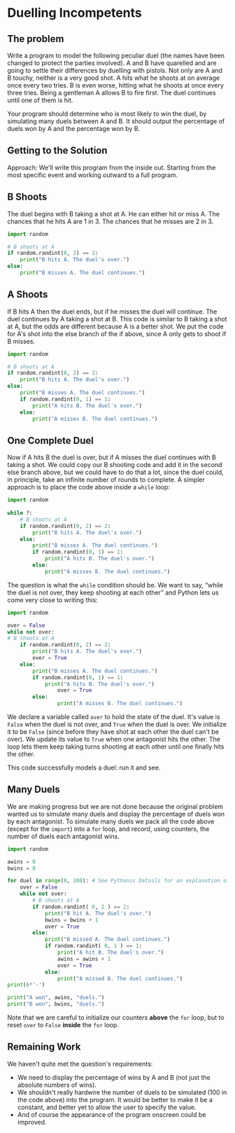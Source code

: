 # Duelling Incompetents

## The problem

Write a program to model the following peculiar duel (the names have been changed to protect the parties involved). A and B have quarelled and are going to settle their differences by duelling with pistols. Not only are A and B touchy, neither is a very good shot. A hits what he shoots at on average once every two tries. B is even worse, hitting what he shoots at once every three tries. Being a gentleman A allows B to fire first. The duel continues until one of them is hit.

Your program should determine who is most likely to win the duel, by simulating many duels between A and B. It should output the percentage of duels won by A and the percentage won by B.

## Getting to the Solution

Approach: We'll write this program from the inside out. Starting from the most specific event and working outward to a full program.

## B Shoots

The duel begins with B taking a shot at A. He can either hit or miss A. The chances that he hits A are 1 in 3. The chances that he misses are 2 in 3.

```python
import random

# B shoots at A
if random.randint(0, 2) == 2:
    print("B hits A. The duel's over.")
else:
    print("B misses A. The duel continues.")
```

## A Shoots

If B hits A then the duel ends, but if he misses the duel will continue. The duel continues by A taking a shot at B. This code is similar to B taking a shot at A, but the odds are different because A is a better shot. We put the code for A's shot into the else branch of the if above, since A only gets to shoot if B misses.

```python
import random

# B shoots at A
if random.randint(0, 2) == 2:
    print("B hits A. The duel's over.")
else:
    print("B misses A. The duel continues.")
    if random.randint(0, 1) == 1:
        print("A hits B. The duel's over.")
    else:
        print("A misses B. The duel continues.")
```
## One Complete Duel

Now if A hits B the duel is over, but if A misses the duel continues with B taking a shot. We could copy our B shooting code and add it in the second else branch above, but we could have to do that a lot, since the duel could, in principle, take an infinite number of rounds to complete. A simpler approach is to place the code above inside a `while` loop:

```python
import random
 
while ?:
    # B shoots at A
    if random.randint(0, 2) == 2:
        print("B hits A. The duel's over.")
    else:
        print("B misses A. The duel continues.") 
        if random.randint(0, 1) == 1:
            print("A hits B. The duel's over.")
        else:
            print("A misses B. The duel continues.")
```      
The question is what the `while` condition should be. We want to say, “while the duel is not over, they keep shooting at each other” and Python lets us come very close to writing this:

```python
import random

over = False
while not over:
# B shoots at A
	if random.randint(0, 2) == 2:
	    print("B hits A. The duel's over.")
	    over = True
	else:
	    print("B misses A. The duel continues.") 
	    if random.randint(0, 1) == 1:
   	        print("A hits B. The duel's over.")
    	        over = True
	    else:
    	        print("A misses B. The duel continues.")
```
We declare a variable called `over` to hold the state of the duel. It's value is `False` when the duel is not over, and `True` when the duel is over. We initialize it to be `False` (since before they have shot at each other the duel can't be over). We update its value to `True` when one antagonist hits the other. The loop lets them keep taking turns shooting at each other until one finally hits the other.

This code successfully models a duel: run it and see.

## Many Duels

We are making progress but we are not done because the original problem wanted us to simulate many duels and display the percentage of duels won by each antagonist. To simulate many duels we pack all the code above (except for the `import`) into a `for` loop, and record, using counters, the number of duels each antagonist wins.

```python
import random

awins = 0
bwins = 0

for duel in range(0, 100): # See Pythonic Details for an explanation of range.
    over = False
    while not over:
        # B shoots at A
        if random.randint( 0, 2 ) == 2:
            print("B hit A. The duel's over.")
            bwins = bwins + 1
            over = True
        else:
            print("B missed A. The duel continues.")
            if random.randint( 0, 1 ) == 1:
                print("A hit B. The duel's over.")
                awins = awins + 1
                over = True
            else:
                print("A missed B. The duel continues.")
print(6*'-')

print("A won", awins, "duels.")
print("B won", bwins, "duels.")
```

Note that we are careful to initialize our counters **above** the `for` loop, but to reset `over` to `False` **inside** the `for` loop.

## Remaining Work

We haven't quite met the question's requirements:

-   We need to display the percentage of wins by A and B (not just the
    absolute numbers of wins).
-   We shouldn't really hardwire the number of duels to be simulated
    (100 in the code above) into the program. It would be better to make
    it be a constant, and better yet to allow the user to specify the
    value.
-   And of course the appearance of the program onscreen could be
    improved.
